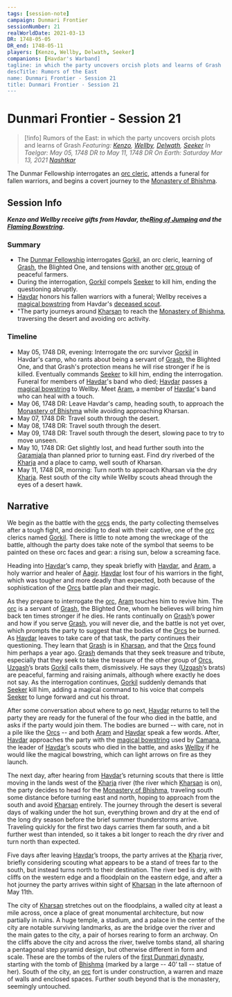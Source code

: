 ```yaml
---
tags: [session-note]
campaign: Dunmari Frontier
sessionNumber: 21
realWorldDate: 2021-03-13
DR: 1748-05-05
DR_end: 1748-05-11
players: [Kenzo, Wellby, Delwath, Seeker]
companions: [Havdar's Warband]
tagline: in which the party uncovers orcish plots and learns of Grash
descTitle: Rumors of the East
name: Dunmari Frontier - Session 21
title: Dunmari Frontier - Session 21
---
```

# Dunmari Frontier - Session 21

>[!info] Rumors of the East: in which the party uncovers orcish plots and learns of Grash
> *Featuring: [Kenzo](<../../../people/pcs/dunmar-fellowship/kenzo.md>), [Wellby](<../../../people/pcs/dunmar-fellowship/wellby.md>), [Delwath](<../../../people/pcs/dunmar-fellowship/delwath.md>), [Seeker](<../../../people/pcs/dunmar-fellowship/seeker.md>)*
> *In Taelgar: May 05, 1748 DR to May 11, 1748 DR*
> *On Earth: Saturday Mar 13, 2021*
> *[Nashtkar](<../../../gazetteer/greater-dunmar/dunmari-basin/nashtkar.md>)*

The Dunmar Fellowship interrogates an [orc cleric](<../../../people/orcs/gorkil.md>), attends a funeral for fallen warriors, and begins a covert journey to the [Monastery of Bhishma](<../../../gazetteer/greater-dunmar/dunmari-basin/monastery-of-bhishma.md>).
## Session Info

***Kenzo and Wellby receive gifts from Havdar, the[Ring of Jumping](<../treasure/gifts-and-heirlooms/ring-of-jumping.md>) and the [Flaming Bowstring](<../treasure/gifts-and-heirlooms/flaming-bowstring.md>).*** 
### Summary
- The [Dunmar Fellowship](<../../../people/pcs/dunmar-fellowship/dunmar-fellowship.md>) interrogates [Gorkil](<../../../people/orcs/gorkil.md>), an orc cleric, learning of [Grash](<../../../people/other-nonhumans/grash.md>), the Blighted One, and tensions with another [orc group](<../../../groups/orc-hordes/people-of-the-rainbow.md>) of peaceful farmers.
- During the interrogation, [Gorkil](<../../../people/orcs/gorkil.md>) compels [Seeker](<../../../people/pcs/dunmar-fellowship/seeker.md>) to kill him, ending the questioning abruptly.
- [Havdar](<../../../people/dunmari/havdar.md>) honors his fallen warriors with a funeral; Wellby receives a [magical bowstring](<../treasure/gifts-and-heirlooms/flaming-bowstring.md>) from Havdar's [deceased scout](<../../../people/dunmari/camana.md>).
- "The party journeys around [Kharsan](<../../../gazetteer/greater-dunmar/dunmari-basin/kharsan.md>) to reach the [Monastery of Bhishma](<../../../gazetteer/greater-dunmar/dunmari-basin/monastery-of-bhishma.md>), traversing the desert and avoiding orc activity.

### Timeline
- May 05, 1748 DR, evening: Interrogate the orc survivor [Gorkil](<../../../people/orcs/gorkil.md>) in Havdar's camp, who rants about being a servant of [Grash](<../../../people/other-nonhumans/grash.md>), the Blighted One, and that Grash's protection means he will rise stronger if he is killed. Eventually commands [Seeker](<../../../people/pcs/dunmar-fellowship/seeker.md>) to kill him, ending the interrogation. Funeral for members of [Havdar](<../../../people/dunmari/havdar.md>)'s band who died; [Havdar](<../../../people/dunmari/havdar.md>) passes [a magical bowstring](<../treasure/gifts-and-heirlooms/flaming-bowstring.md>) to Wellby. Meet [Aram](<../../../people/dunmari/aram.md>), a member of [Havdar](<../../../people/dunmari/havdar.md>)'s band who can heal with a touch. 
- May 06, 1748 DR: Leave Havdar's camp, heading south, to approach the [Monastery of Bhishma](<../../../gazetteer/greater-dunmar/dunmari-basin/monastery-of-bhishma.md>) while avoiding approaching Kharsan.
- May 07, 1748 DR: Travel south through the desert.
- May 08, 1748 DR: Travel south through the desert.
- May 09, 1748 DR: Travel south through the desert, slowing pace to try to move unseen.
- May 10, 1748 DR: Get slightly lost, and head further south into the [Garamjala](<../../../gazetteer/greater-dunmar/garamjala-plateau/garamjala-desert.md>) than planned prior to turning east. Find dry riverbed of the [Kharja](<../../../gazetteer/istaros-watershed/rivers/kharja.md>) and a place to camp, well south of Kharsan.
- May 11, 1748 DR, morning: Turn north to approach Kharsan via the dry [Kharja](<../../../gazetteer/istaros-watershed/rivers/kharja.md>). Rest south of the city while Wellby scouts ahead through the eyes of a desert hawk. 


## Narrative
We begin as the battle with the [orcs](<../../../species/children-of-the-embodied-gods/orcs/orcs.md>) ends, the party collecting themselves after a tough fight, and deciding to deal with their captive, one of the [orc](<../../../species/children-of-the-embodied-gods/orcs/orcs.md>) clerics named [Gorkil](<../../../people/orcs/gorkil.md>). There is little to note among the wreckage of the battle, although the party does take note of the symbol that seems to be painted on these orc faces and gear: a rising sun, below a screaming face. 

Heading into [Havdar](<../../../people/dunmari/havdar.md>)’s camp, they speak briefly with [Havdar](<../../../people/dunmari/havdar.md>), and [Aram](<../../../people/dunmari/aram.md>), a holy warrior and healer of [Aagir](<../../../cosmology/gods/incorporeal-gods/dunmari-pantheon/aagir.md>). [Havdar](<../../../people/dunmari/havdar.md>) lost four of his warriors in the fight, which was tougher and more deadly than expected, both because of the sophistication of the [Orcs](<../../../species/children-of-the-embodied-gods/orcs/orcs.md>) battle plan and their magic. 

As they prepare to interrogate the [orc](<../../../species/children-of-the-embodied-gods/orcs/orcs.md>), [Aram](<../../../people/dunmari/aram.md>) touches him to revive him. The [orc](<../../../species/children-of-the-embodied-gods/orcs/orcs.md>) is a servant of [Grash](<../../../people/other-nonhumans/grash.md>), the Blighted One, whom he believes will bring him back ten times stronger if he dies. He rants continually on [Grash](<../../../people/other-nonhumans/grash.md>)’s power and how if you serve [Grash](<../../../people/other-nonhumans/grash.md>), you will never die, and the battle is not yet over, which prompts the party to suggest that the bodies of the [Orcs](<../../../species/children-of-the-embodied-gods/orcs/orcs.md>) be burned. As [Havdar](<../../../people/dunmari/havdar.md>) leaves to take care of that task, the party continues their questioning. They learn that [Grash](<../../../people/other-nonhumans/grash.md>) is in [Kharsan](<../../../gazetteer/greater-dunmar/dunmari-basin/kharsan.md>), and that the [Orcs](<../../../species/children-of-the-embodied-gods/orcs/orcs.md>) found him perhaps a year ago. [Grash](<../../../people/other-nonhumans/grash.md>) demands that they seek treasure and tribute, especially that they seek to take the treasure of the other group of [Orcs](<../../../species/children-of-the-embodied-gods/orcs/orcs.md>), [Uzgash](<../../../people/orcs/uzgash.md>)’s brats [Gorkil](<../../../people/orcs/gorkil.md>) calls them, dismissively. He says they ([Uzgash](<../../../people/orcs/uzgash.md>)’s brats) are peaceful, farming and raising animals, although where exactly he does not say. As the interrogation continues, [Gorkil](<../../../people/orcs/gorkil.md>) suddenly demands that [Seeker](<../../../people/pcs/dunmar-fellowship/seeker.md>) kill him, adding a magical command to his voice that compels [Seeker](<../../../people/pcs/dunmar-fellowship/seeker.md>) to lunge forward and cut his throat. 

After some conversation about where to go next, [Havdar](<../../../people/dunmari/havdar.md>) returns to tell the party they are ready for the funeral of the four who died in the battle, and asks if the party would join them. The bodies are burned -- with care, not in a pile like the [Orcs](<../../../species/children-of-the-embodied-gods/orcs/orcs.md>) -- and both [Aram](<../../../people/dunmari/aram.md>) and [Havdar](<../../../people/dunmari/havdar.md>) speak a few words. After, [Havdar](<../../../people/dunmari/havdar.md>) approaches the party with the [magical bowstring](<../treasure/gifts-and-heirlooms/flaming-bowstring.md>) used by [Camana](<../../../people/dunmari/camana.md>), the leader of [Havdar](<../../../people/dunmari/havdar.md>)’s scouts who died in the battle, and asks [Wellby](<../../../people/pcs/dunmar-fellowship/wellby.md>) if he would like the magical bowstring, which can light arrows on fire as they launch. 

The next day, after hearing from [Havdar](<../../../people/dunmari/havdar.md>)’s returning scouts that there is little moving in the lands west of the [Kharja](<../../../gazetteer/istaros-watershed/rivers/kharja.md>) river (the river which [Kharsan](<../../../gazetteer/greater-dunmar/dunmari-basin/kharsan.md>) is on), the party decides to head for the [Monastery of Bhishma](<../../../gazetteer/greater-dunmar/dunmari-basin/monastery-of-bhishma.md>), traveling south some distance before turning east and north, hoping to approach from the south and avoid [Kharsan](<../../../gazetteer/greater-dunmar/dunmari-basin/kharsan.md>) entirely. The journey through the desert is several days of walking under the hot sun, everything brown and dry at the end of the long dry season before the brief summer thunderstorms arrive. Traveling quickly for the first two days carries them far south, and a bit further west than intended, so it takes a bit longer to reach the dry river and turn north than expected.

Five days after leaving [Havdar](<../../../people/dunmari/havdar.md>)’s troops, the party arrives at the [Kharja](<../../../gazetteer/istaros-watershed/rivers/kharja.md>) river, briefly considering scouting what appears to be a stand of trees far to the south, but instead turns north to their destination. The river bed is dry, with cliffs on the western edge and a floodplain on the eastern edge, and after a hot journey the party arrives within sight of [Kharsan](<../../../gazetteer/greater-dunmar/dunmari-basin/kharsan.md>) in the late afternoon of May 11th. 

The city of [Kharsan](<../../../gazetteer/greater-dunmar/dunmari-basin/kharsan.md>) stretches out on the floodplains, a walled city at least a mile across, once a place of great monumental architecture, but now partially in ruins. A huge temple, a stadium, and a palace in the center of the city are notable surviving landmarks, as are the bridge over the river and the main gates to the city, a pair of horses rearing to form an archway. On the cliffs above the city and across the river, twelve tombs stand, all sharing a pentagonal step pyramid design, but otherwise different in form and scale. These are the tombs of the rulers of the [first Dunmari dynasty](<../../../groups/dunmari-dynasties/aatmaji-dynasty.md>), starting with the tomb of [Bhishma](<../../../cosmology/gods/incorporeal-gods/dunmari-pantheon/bhishma.md>) (marked by a large -- 40’ tall -- statue of her). South of the city, an [orc](<../../../species/children-of-the-embodied-gods/orcs/orcs.md>) fort is under construction, a warren and maze of walls and enclosed spaces. Further south beyond that is the monastery, seemingly untouched. 

